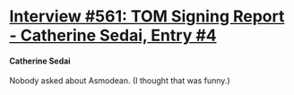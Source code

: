 # [Interview #561: TOM Signing Report - Catherine Sedai, Entry #4](https://www.theoryland.com/intvmain.php?i=561#4)

#### Catherine Sedai

Nobody asked about Asmodean. (I thought that was funny.)

